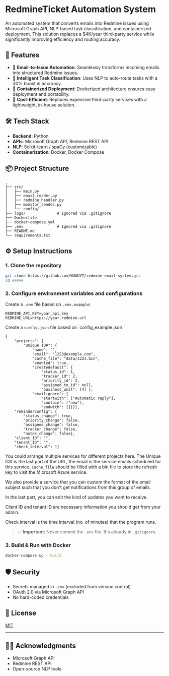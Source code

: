 # RedmineTicket Automation System

An automated system that converts emails into Redmine issues using Microsoft Graph API, NLP-based task classification, and containerized deployment. This solution replaces a $4K/year third-party service while significantly improving efficiency and routing accuracy.

## 🚀 Features

- 🔁 **Email-to-Issue Automation**: Seamlessly transforms incoming emails into structured Redmine issues.
- 🤖 **Intelligent Task Classification**: Uses NLP to auto-route tasks with a 30% boost in accuracy.
- 🐳 **Containerized Deployment**: Dockerized architecture ensures easy deployment and portability.
- 💸 **Cost-Efficient**: Replaces expensive third-party services with a lightweight, in-house solution.

## 🛠 Tech Stack

- **Backend**: Python
- **APIs**: Microsoft Graph API, Redmine REST API
- **NLP**: Scikit-learn / spaCy (customizable)
- **Containerization**: Docker, Docker Compose

## 📦 Project Structure

```
.
├── src/
│   ├── main.py
│   ├── email_reader.py
│   ├── redmine_handler.py
│   ├── monitor_sender.py
│   └── config/
├── logs/              # Ignored via .gitignore
├── Dockerfile
├── docker-compose.yml
├── .env               # Ignored via .gitignore
├── README.md
└── requirements.txt
```

## ⚙️ Setup Instructions

### 1. Clone the repository

```bash
git clone https://github.com/WUUUYT/redmine-email-system.git
cd #####
```

### 2. Configure environment variables and configurations

Create a `.env` file based on `.env.example`:

```env
REDMINE_API_KEY=your_api_key
REDMINE_URL=https://your.redmine.url
```

Create a `config.json` file based on `config_example.json``

```
{
    "projects": {
        "Unique ID#": {
            "name": "",
            "email": "1223@example.com",
            "cache_file": "data/1223.bin",
            "enabled": true,
            "createdefault": {
                "status_id": 1,
                "tracker_id": 2,
                "priority_id": 2,
                "assigned_to_id": null,
                "business_unit": [4] },
            "emailignore": {
                "startwith": ["Automatic reply"],
                "contain": ["new"],
                "endwith": []}}},
    "reminderconfig": {
        "status_change": true,
        "priority_change": false,
        "assignee_change": false,
        "tracker_change": false,
        "notes_change": false},
    "client_ID": "",
    "tenant_ID": "",
    "check_interval": 1}
```
You could arrange multiple services for different projects here. The Unique ID# is the last part of the URL, the email is the service emails scheduled for this service. `Cache_file` should be filled with a bin file to store the refresh key to visit the Microsoft Azure service.

We also provide a service that you can custom the format of the email subject such that you don't get notifications from this group of emails.

In the last part, you can edit the kind of updates you want to receive.

Client ID and tenant ID are necessary information you should get from your admin.

Check interval is the time interval (no. of minutes) that the program runs.

> ✅ **Important**: Never commit the `.env` file. It's already in `.gitignore`.

### 3. Build & Run with Docker

```bash
docker-compose up --build
```

## 🛡 Security

- Secrets managed in `.env` (excluded from version control)
- OAuth 2.0 via Microsoft Graph API
- No hard-coded credentials

## 📄 License

[MIT](LICENSE)

---

## 🙋‍♂️ Acknowledgments

- Microsoft Graph API
- Redmine REST API
- Open-source NLP tools
